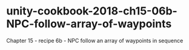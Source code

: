 # unity-cookbook-2018-ch15-06b-NPC-follow-array-of-waypoints
Chapter 15 - recipe 6b - NPC follow an array of waypoints in sequence
